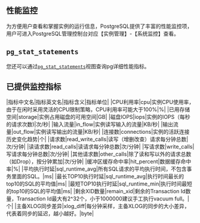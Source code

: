 ## 性能监控
为方便用户查看和掌握实例的运行信息，PostgreSQL提供了丰富的性能监控项，用户可进入PostgreSQL管理控制台对应【实例管理】-【系统监控】查看。

## `pg_stat_statements`
您还可以通过[`pg_stat_statements`](http://www.postgresql.org/docs/9.4/static/pgstatstatements.html)视图查询pg详细性能指标。

## 已提供监控指标
|指标中文名|指标英文名|指标含义|指标单位|
|CPU利用率|cpu|实例CPU使用率，由于在闲时采用灵活的CPU限制策略，CPU利用率可能大于100%|%|
|已用存储空间|storage|实例占用磁盘的可用空间|GB|
|磁盘IOPS|iops|实例的IOPS（每秒的请求次数)|次/秒|
|输入流量|in_flow|实例读写输入的流量|KB/秒|
|输出流量|out_flow|实例读写输出的流量|KB/秒|
|连接数|connections|实例的活跃连接历史变化趋势|个|
|请求数|read_write_calls|读写（增删改查）请求每分钟总数|次/分钟|
|读请求数|read_calls|读请求每分钟总数|次/分钟|
|写请求数|write_calls|写请求每分钟总数|次/分钟|
|其他请求数|other_calls|除了读和写以外的请求总数（如Drop），按分钟累加|次/分钟|
|缓冲区缓存命中率|hit_percent|数据缓存命中率|%|
|平均执行时延|sql_runtime_avg|所有SQL请求的平均执行时间，不包含事务里面的SQL。|ms|
|最长TOP10执行时延|sql_runtime_avg|执行时间最长的top10的SQL的平均值|ms|
|最短TOP10执行时延|sql_runtime_min|执行时间最短的top10的SQL的平均值|ms|
|剩余XID数量|remain_xid|剩余的Transaction Id数量，Transaction Id最大有2^32个，小于1000000建议手工执行vacuum full。|个|
|主备XLOG同步差异|xlog_diff|每分钟采样，主备XLOG的同步的大小差异，代表着同步的延迟，越小越好。|byte|


